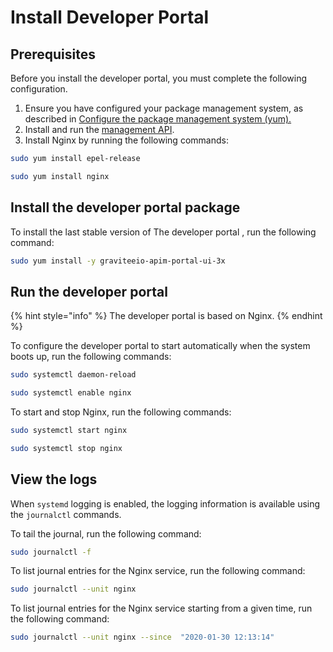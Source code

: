 # Install Developer Portal

## Prerequisites

Before you install the developer portal, you must complete the following configuration.

1. Ensure you have configured your package management system, as described in [Configure the package management system (yum).](../#configure-the-package-management-system-yum)
2. Install and run the [management API](install-management-api.md).
3. Install Nginx by running the following commands:

```sh
sudo yum install epel-release

sudo yum install nginx
```

## Install the developer portal package

To install the last stable version of The developer portal , run the following command:

```sh
sudo yum install -y graviteeio-apim-portal-ui-3x
```

## Run the developer portal

{% hint style="info" %}
The developer portal is based on Nginx.
{% endhint %}

To configure the developer portal to start automatically when the system boots up, run the following commands:

```sh
sudo systemctl daemon-reload

sudo systemctl enable nginx
```

To start and stop Nginx, run the following commands:

```sh
sudo systemctl start nginx

sudo systemctl stop nginx
```

## View the logs

When `systemd` logging is enabled, the logging information is available using the `journalctl` commands.

To tail the journal, run the following command:

```sh
sudo journalctl -f
```

To list journal entries for the Nginx service, run the following command:

```sh
sudo journalctl --unit nginx
```

To list journal entries for the Nginx service starting from a given time, run the following command:

```sh
sudo journalctl --unit nginx --since  "2020-01-30 12:13:14"
```
